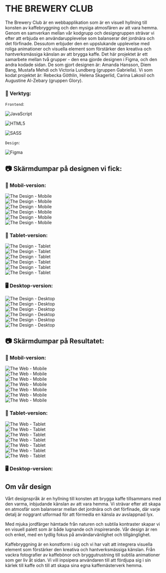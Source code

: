# THE BREWERY CLUB

The Brewery Club är en webbapplikation som är en visuell hyllning till konsten av kaffebryggning och den mysiga atmosfären av att vara hemma. Genom en samverkan mellan vår kodgrupp och designgruppen strävar vi efter att erbjuda en användarupplevelse som balanserar det jordnära och det förfinade. Dessutom erbjuder den en uppslukande upplevelse med roliga animationer och visuella element som förstärker den kreativa och hantverksmässiga känslan av att brygga kaffe.
Det här projektet är ett samarbete mellan två grupper - den ena gjorde designen i Figma, och den andra kodade sidan.
De som gjort designen är: Amanda Hansson, Diem Bang, Mustafa Mehdi och Victoria Lundberg (gruppen Gabriella). Vi som kodat projektet är: Rebecka Göthlin, Helena Skagerlid, Carina Lakosil och Augustine Al-Zebary (gruppen Glory).


### 🔧 Verktyg: 

`Frontend`:

![JavaScript](https://img.shields.io/badge/JavaScript-323330?style=for-the-badge&logo=javascript&logoColor=F7DF1E)

![HTML5](https://img.shields.io/badge/HTML5-E34F26?style=for-the-badge&logo=html5&logoColor=white)

![SASS](https://img.shields.io/badge/SASS-hotpink.svg?style=for-the-badge&logo=SASS&logoColor=white)

`Design`:

![Figma](https://img.shields.io/badge/figma-%23F24E1E.svg?style=for-the-badge&logo=figma&logoColor=white)



## 📷 Skärmdumpar på designen vi fick:

### 📱 Mobil-version:
![The Design - Mobile](assets/screenshots-design/mobile/logo-cookies-mobile.png)  
![The Design - Mobile](assets/screenshots-design/mobile/menu-mobile.png)  
![The Design - Mobile](assets/screenshots-design/mobile/brewing-mobile.png)  
![The Design - Mobile](assets/screenshots-design/mobile/home-mobile.png)  
![The Design - Mobile](assets/screenshots-design/mobile/beans-mobile.png)  
![The Design - Mobile](assets/screenshots-design/mobile/cafe-footer-mobile.png)  


### 📱 Tablet-version:
![The Design - Tablet](assets/screenshots-design/tablet/logo-cookies-tablet.png)  
![The Design - Tablet](assets/screenshots-design/tablet/menu-tablet.png)  
![The Design - Tablet](assets/screenshots-design/tablet/home-tablet.png)  
![The Design - Tablet](assets/screenshots-design/tablet/brewing-tablet.png)  
![The Design - Tablet](assets/screenshots-design/tablet/beans-tablet.png)  
![The Design - Tablet](assets/screenshots-design/tablet/cafe-footer-tablet.png)  



### 🖥️ Desktop-version:
![The Design - Desktop](assets/screenshots-design/desktop/logo-cookies-desktop.png)  
![The Design - Desktop](assets/screenshots-design/desktop/menu-desktop.png)  
![The Design - Desktop](assets/screenshots-design/desktop/home-desktop.png)  
![The Design - Desktop](assets/screenshots-design/desktop/brewing-desktop.png)  
![The Design - Desktop](assets/screenshots-design/desktop/beans-desktop.png)  
![The Design - Desktop](assets/screenshots-design/desktop/cafes-footer-desktop.png)  



## 📷 Skärmdumpar på Resultatet:

### 📱 Mobil-version:

![The Web - Mobile](assets/screenshots-web/mobile/mobile1.png)  
![The Web - Mobile](assets/screenshots-web/mobile/mobile2.png)  
![The Web - Mobile](assets/screenshots-web/mobile/mobile3.png)  
![The Web - Mobile](assets/screenshots-web/mobile/mobile4.png)  
![The Web - Mobile](assets/screenshots-web/mobile/mobile5.png)  
![The Web - Mobile](assets/screenshots-web/mobile/mobile6.png)  
![The Web - Mobile](assets/screenshots-web/mobile/mobile7.png)  

### 📱 Tablet-version:

![The Web - Tablet](assets/screenshots-web/tablet/tablet1.png)  
![The Web - Tablet](assets/screenshots-web/tablet/tablet2.png)  
![The Web - Tablet](assets/screenshots-web/tablet/tablet3.png)  
![The Web - Tablet](assets/screenshots-web/tablet/tablet4.png)  
![The Web - Tablet](assets/screenshots-web/tablet/tablet5.png)  
![The Web - Tablet](assets/screenshots-web/tablet/tablet6.png)  
![The Web - Tablet](assets/screenshots-web/tablet/tablet7.png)  



### 🖥️ Desktop-version:







## Om vår design

Vårt designspråk är en hyllning till konsten att brygga kaffe tillsammans med den varma, inbjudande känslan av att vara hemma. Vi strävar efter att skapa en atmosfär som balanserar mellan det jordnära och det förfinade, där varje detalj är noggrant utformad för att förmedla en känsla av avslappnad lyx.

Med mjuka jordfärger hämtade från naturen och subtila kontraster skapar vi en visuell palett som är både lugnande och inspirerande. Vår design är ren och enkel, med en tydlig fokus på användarvänlighet och tillgänglighet.

Kaffebryggning är en konstform i sig och vi har valt att integrera visuella element som förstärker den kreativa och hantverksmässiga känslan. Från vackra fotografier av kaffebönor och bryggutrustning till subtila animationer som ger liv åt sidan. Vi vill inpsipera användaren till att fördjupa sig i sin kärlek till kaffe och till att skapa sina egna kaffemästerverk hemma.
